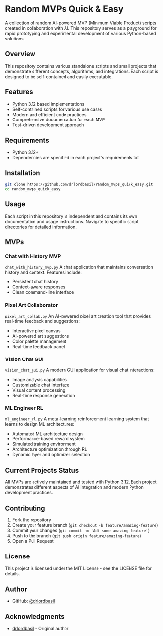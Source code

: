 # Random MVPs Quick & Easy

A collection of random AI-powered MVP (Minimum Viable Product) scripts created in collaboration with AI. This repository serves as a playground for rapid prototyping and experimental development of various Python-based solutions.

## Overview

This repository contains various standalone scripts and small projects that demonstrate different concepts, algorithms, and integrations. Each script is designed to be self-contained and easily executable.

## Features

- Python 3.12 based implementations
- Self-contained scripts for various use cases
- Modern and efficient code practices
- Comprehensive documentation for each MVP
- Test-driven development approach

## Requirements

- Python 3.12+
- Dependencies are specified in each project's requirements.txt

## Installation

```bash
git clone https://github.com/drlordbasil/random_mvps_quick_easy.git
cd random_mvps_quick_easy
```

## Usage

Each script in this repository is independent and contains its own documentation and usage instructions. Navigate to specific script directories for detailed information.

## MVPs

### Chat with History MVP
`chat_with_history_mvp.py`
A chat application that maintains conversation history and context. Features include:
- Persistent chat history
- Context-aware responses
- Clean command-line interface

### Pixel Art Collaborator
`pixel_art_collab.py`
An AI-powered pixel art creation tool that provides real-time feedback and suggestions:
- Interactive pixel canvas
- AI-powered art suggestions
- Color palette management
- Real-time feedback panel

### Vision Chat GUI
`vision_chat_gui.py`
A modern GUI application for visual chat interactions:
- Image analysis capabilities
- Customizable chat interface
- Visual content processing
- Real-time response generation

### ML Engineer RL
`ml_engineer_rl.py`
A meta-learning reinforcement learning system that learns to design ML architectures:
- Automated ML architecture design
- Performance-based reward system
- Simulated training environment
- Architecture optimization through RL
- Dynamic layer and optimizer selection

## Current Projects Status

All MVPs are actively maintained and tested with Python 3.12. Each project demonstrates different aspects of AI integration and modern Python development practices.

## Contributing

1. Fork the repository
2. Create your feature branch (`git checkout -b feature/amazing-feature`)
3. Commit your changes (`git commit -m 'Add some amazing feature'`)
4. Push to the branch (`git push origin feature/amazing-feature`)
5. Open a Pull Request

## License

This project is licensed under the MIT License - see the LICENSE file for details.

## Author

- GitHub: [@drlordbasil](https://github.com/drlordbasil)

## Acknowledgments

- [drlordbasil](https://github.com/drlordbasil) - Original author
